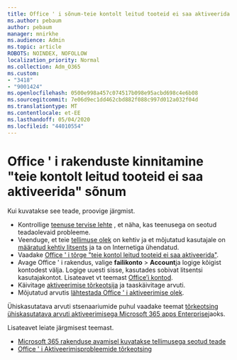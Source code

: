 ```yaml
---
title: Office ' i sõnum-teie kontolt leitud tooteid ei saa aktiveerida
ms.author: pebaum
author: pebaum
manager: mnirkhe
ms.audience: Admin
ms.topic: article
ROBOTS: NOINDEX, NOFOLLOW
localization_priority: Normal
ms.collection: Adm_O365
ms.custom:
- "3418"
- "9001424"
ms.openlocfilehash: 0500e998a457c074517b098e95acbd698c4e6b08
ms.sourcegitcommit: 7e06d9ec1dd462cbd882f088c997d012a032f04d
ms.translationtype: MT
ms.contentlocale: et-EE
ms.lasthandoff: 05/04/2020
ms.locfileid: "44010554"
---
```

# <a name="fixing-the-office-apps-the-products-we-found-in-your-account-cant-be-used-to-activate-message"></a>Office ' i rakenduste kinnitamine "teie kontolt leitud tooteid ei saa aktiveerida" sõnum

Kui kuvatakse see teade, proovige järgmist.

- Kontrollige [teenuse tervise lehte](https://docs.microsoft.com/office365/enterprise/view-service-health) , et näha, kas teenusega on seotud teadaolevaid probleeme.
- Veenduge, et teie [tellimuse olek](https://support.office.com/article/0d23d3c0-c19c-4b2f-9845-5344fedc4380#bkmk_checksubscription) on kehtiv ja et mõjutatud kasutajale on [määratud kehtiv litsents](https://support.office.com/article/997596B5-4173-4627-B915-36ABAC6786DC) ja ta on Internetiga ühendatud. 
- Vaadake [Office ' i tõrge "teie kontol leitud tooteid ei saa aktiveerida"](https://support.office.com/article/c9f9a0b3-5aae-4131-8077-21e6a59f141e).
- Avage Office ' i rakendus, valige **failikonto** > **Account**ja logige kõigist kontodest välja. Logige uuesti sisse, kasutades sobivat litsentsi kasutajakontot. Lisateavet vt teemast [Office’i kontod](https://support.office.com/article/628ea040-f265-49de-b986-be09c3ebf8a9).
- Käivitage [aktiveerimise tõrkeotsija](https://aka.ms/SARA-OfficeActivation-Alchemy) ja taaskäivitage arvuti.
- Mõjutatud arvutis [lähtestada Office ' i aktiveerimise olek](https://docs.microsoft.com/office365/troubleshoot/activation/reset-office-365-proplus-activation-state).

Ühiskasutatava arvuti stsenaariumide puhul vaadake teemat [tõrkeotsing ühiskasutatava arvuti aktiveerimisega Microsoft 365 apps Enterprise](https://docs.microsoft.com/deployoffice/troubleshoot-shared-computer-activation)jaoks.

Lisateavet leiate järgmisest teemast. 
- [Microsoft 365 rakenduse avamisel kuvatakse tellimusega seotud teade](https://support.office.com/article/4cabe32c-f594-4c0e-9191-3d3ade10cceb)
- [Office ' i Aktiveerimisprobleemide tõrkeotsing](https://support.office.com/article/0d23d3c0-c19c-4b2f-9845-5344fedc4380)